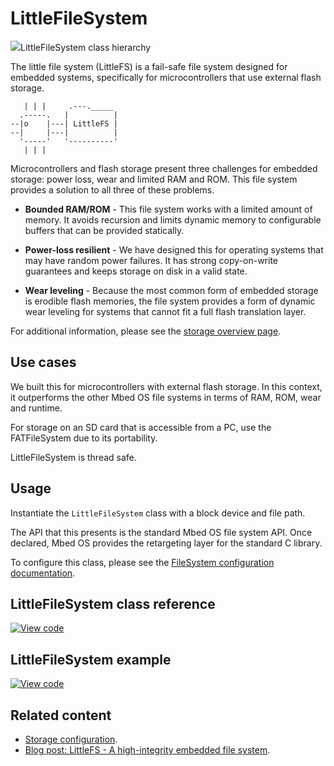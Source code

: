 # LittleFileSystem

<span class="images">![](http://os.mbed.com/docs/development/mbed-os-api-doxy/classmbed_1_1_little_file_system.png)<span>LittleFileSystem class hierarchy</span></span>

The little file system (LittleFS) is a fail-safe file system designed for embedded systems, specifically for microcontrollers that use external flash storage.

```
   | | |     .---._____
  .-----.   |          |
--|o    |---| LittleFS |
--|     |---|          |
  '-----'   '----------'
   | | |
```

Microcontrollers and flash storage present three challenges for embedded storage: power loss, wear and limited RAM and ROM. This file system provides a solution to all three of these problems.

- **Bounded RAM/ROM** - This file system works with a limited amount of memory. It avoids recursion and limits dynamic memory to configurable buffers that can be provided statically.

- **Power-loss resilient** - We have designed this for operating systems that may have random power failures. It has strong copy-on-write guarantees and keeps storage on disk in a valid state.

- **Wear leveling** - Because the most common form of embedded storage is erodible flash memories, the file system provides a form of dynamic wear leveling for systems that cannot fit a full flash translation layer.

For additional information, please see the [storage overview page](storage.html#declaring-a-file-system).

## Use cases

We built this for microcontrollers with external flash storage. In this context, it outperforms the other Mbed OS file systems in terms of RAM, ROM, wear and runtime.

For storage on an SD card that is accessible from a PC, use the FATFileSystem due to its portability.

LittleFileSystem is thread safe.

## Usage

Instantiate the `LittleFileSystem` class with a block device and file path.

The API that this presents is the standard Mbed OS file system API. Once declared, Mbed OS provides the retargeting layer for the standard C library.

To configure this class, please see the [FileSystem configuration documentation](../apis/data-options-and-config.html).

## LittleFileSystem class reference

[![View code](https://www.mbed.com/embed/?type=library)](https://os.mbed.com/docs/mbed-os/development/mbed-os-api-doxy/classmbed_1_1_little_file_system.html)

## LittleFileSystem example

[![View code](https://www.mbed.com/embed/?url=https://github.com/armmbed/mbed-os-example-filesystem/)](https://github.com/ARMmbed/mbed-os-example-filesystem/blob/mastermain.cpp)

## Related content

- [Storage configuration](../apis/data-storage.html).
- [Blog post: LittleFS - A high-integrity embedded file system](https://os.mbed.com/blog/entry/littlefs-high-integrity-embedded-fs/).
